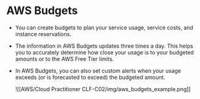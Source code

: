 # AWS Budgets
- You can create budgets to plan your service usage, service costs, and instance reservations.
- The information in AWS Budgets updates three times a day. This helps you to accurately determine how close your usage is to your budgeted amounts or to the AWS Free Tier limits.
- In AWS Budgets, you can also set custom alerts when your usage exceeds (or is forecasted to exceed) the budgeted amount.

	![[AWS/Cloud Practitioner CLF-C02/img/aws_budgets_example.png]]